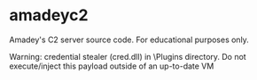 # amadeyc2

Amadey's C2 server source code. For educational purposes only.

Warning: credential stealer (cred.dll) in \Plugins directory. Do not execute/inject this payload outside of an up-to-date VM
